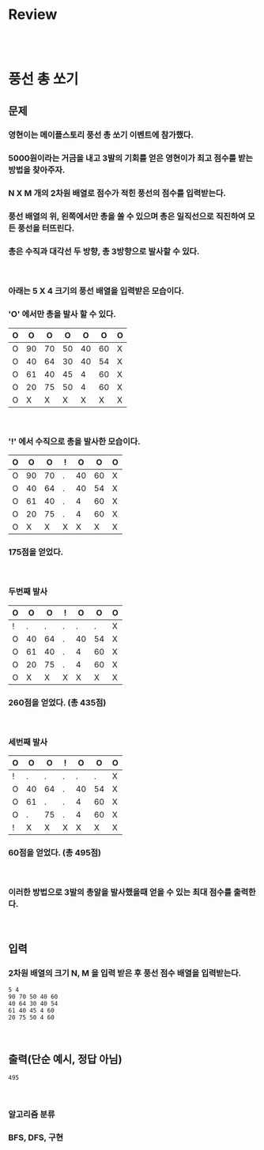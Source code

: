 # **Review**
<br><br>

# **풍선 총 쏘기**
## **문제**
### 영현이는 메이플스토리 풍선 총 쏘기 이벤트에 참가했다.
### 5000원이라는 거금을 내고 3발의 기회를 얻은 영현이가 최고 점수를 받는 방법을 찾아주자.
### N X M 개의 2차원 배열로 점수가 적힌 풍선의 점수를 입력받는다.
### 풍선 배열의 위, 왼쪽에서만 총을 쏠 수 있으며 총은 일직선으로 직진하여 모든 풍선을 터뜨린다.
### 총은 수직과 대각선 두 방향, 총 3방향으로 발사할 수 있다.
<br>

### 아래는 5 X 4 크기의 풍선 배열을 입력받은 모습이다.
### 'O' 에서만 총을 발사 할 수 있다.

|O|O|O|O|O|O|O|
|-|-|-|-|-|-|-|
|O|90|70|50|40|60|X|
|O|40|64|30|40|54|X|
|O|61|40|45|4|60|X|
|O|20|75|50|4|60|X|
|O|X|X|X|X|X|X|X|

<br>

### '!' 에서 수직으로 총을 발사한 모습이다.
|O|O|O|!|O|O|O|
|-|-|-|-|-|-|-|
|O|90|70|.|40|60|X|
|O|40|64|.|40|54|X|
|O|61|40|.|4|60|X|
|O|20|75|.|4|60|X|
|O|X|X|X|X|X|X|X|
### 175점을 얻었다.
<br>

### 두번째 발사
|O|O|O|!|O|O|O|
|-|-|-|-|-|-|-|
|!|.|.|.|.|.|X|
|O|40|64|.|40|54|X|
|O|61|40|.|4|60|X|
|O|20|75|.|4|60|X|
|O|X|X|X|X|X|X|X|
### 260점을 얻었다. (총 435점)
<br>

### 세번째 발사
|O|O|O|!|O|O|O|
|-|-|-|-|-|-|-|
|!|.|.|.|.|.|X|
|O|40|64|.|40|54|X|
|O|61|.|.|4|60|X|
|O|.|75|.|4|60|X|
|!|X|X|X|X|X|X|X|
### 60점을 얻었다. (총 495점)
<br>

### 이러한 방법으로 3발의 총알을 발사했을때 얻을 수 있는 최대 점수를 출력한다.
<br>

## **입력**
### 2차원 배열의 크기 N, M 을 입력 받은 후 풍선 점수 배열을 입력받는다.
```
5 4
90 70 50 40 60
40 64 30 40 54
61 40 45 4 60
20 75 50 4 60
```
<br>

## **출력(단순 예시, 정답 아님)**
```
495
```
<br>


### 알고리즘 분류
### BFS, DFS, 구현
